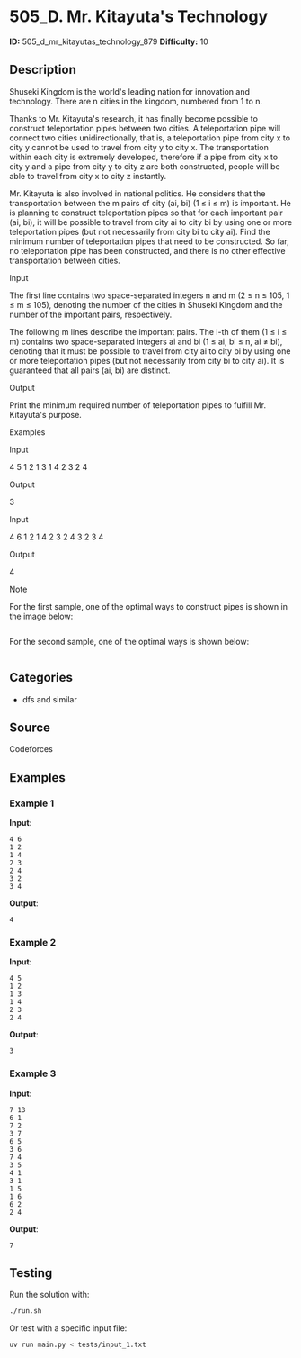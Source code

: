 # 505_D. Mr. Kitayuta's Technology

**ID:** 505_d_mr_kitayutas_technology_879
**Difficulty:** 10

## Description

Shuseki Kingdom is the world's leading nation for innovation and technology. There are n cities in the kingdom, numbered from 1 to n.

Thanks to Mr. Kitayuta's research, it has finally become possible to construct teleportation pipes between two cities. A teleportation pipe will connect two cities unidirectionally, that is, a teleportation pipe from city x to city y cannot be used to travel from city y to city x. The transportation within each city is extremely developed, therefore if a pipe from city x to city y and a pipe from city y to city z are both constructed, people will be able to travel from city x to city z instantly.

Mr. Kitayuta is also involved in national politics. He considers that the transportation between the m pairs of city (ai, bi) (1 ≤ i ≤ m) is important. He is planning to construct teleportation pipes so that for each important pair (ai, bi), it will be possible to travel from city ai to city bi by using one or more teleportation pipes (but not necessarily from city bi to city ai). Find the minimum number of teleportation pipes that need to be constructed. So far, no teleportation pipe has been constructed, and there is no other effective transportation between cities.

Input

The first line contains two space-separated integers n and m (2 ≤ n ≤ 105, 1 ≤ m ≤ 105), denoting the number of the cities in Shuseki Kingdom and the number of the important pairs, respectively.

The following m lines describe the important pairs. The i-th of them (1 ≤ i ≤ m) contains two space-separated integers ai and bi (1 ≤ ai, bi ≤ n, ai ≠ bi), denoting that it must be possible to travel from city ai to city bi by using one or more teleportation pipes (but not necessarily from city bi to city ai). It is guaranteed that all pairs (ai, bi) are distinct.

Output

Print the minimum required number of teleportation pipes to fulfill Mr. Kitayuta's purpose.

Examples

Input

4 5
1 2
1 3
1 4
2 3
2 4


Output

3


Input

4 6
1 2
1 4
2 3
2 4
3 2
3 4


Output

4

Note

For the first sample, one of the optimal ways to construct pipes is shown in the image below:

<image>

For the second sample, one of the optimal ways is shown below:

<image>

## Categories

- dfs and similar

## Source

Codeforces

## Examples

### Example 1

**Input**:
```
4 6
1 2
1 4
2 3
2 4
3 2
3 4
```

**Output**:
```
4
```

### Example 2

**Input**:
```
4 5
1 2
1 3
1 4
2 3
2 4
```

**Output**:
```
3
```

### Example 3

**Input**:
```
7 13
6 1
7 2
3 7
6 5
3 6
7 4
3 5
4 1
3 1
1 5
1 6
6 2
2 4
```

**Output**:
```
7
```


## Testing

Run the solution with:

```bash
./run.sh
```

Or test with a specific input file:

```bash
uv run main.py < tests/input_1.txt
```
